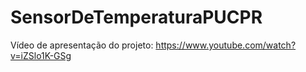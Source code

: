 # SensorDeTemperaturaPUCPR

Vídeo de apresentação do projeto: https://www.youtube.com/watch?v=iZSlo1K-GSg
